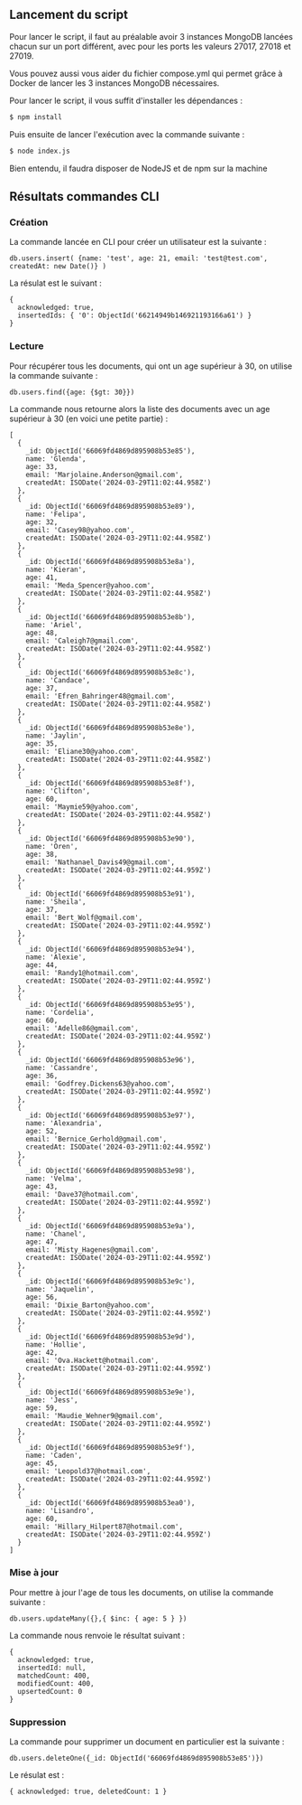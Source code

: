 ## Lancement du script

Pour lancer le script, il faut au préalable avoir 3 instances MongoDB lancées chacun sur un port différent, avec pour les ports les valeurs 27017, 27018 et 27019.

Vous pouvez aussi vous aider du fichier compose.yml qui permet grâce à Docker de lancer les 3 instances MongoDB nécessaires.

Pour lancer le script, il vous suffit d'installer les dépendances :

```bash
$ npm install
```

Puis ensuite de lancer l'exécution avec la commande suivante :

```bash
$ node index.js
```

Bien entendu, il faudra disposer de NodeJS et de npm sur la machine


## Résultats commandes CLI

### Création

La commande lancée en CLI pour créer un utilisateur est la suivante :

```
db.users.insert( {name: 'test', age: 21, email: 'test@test.com', createdAt: new Date()} ) 
```

La résulat est le suivant :
```
{
  acknowledged: true,
  insertedIds: { '0': ObjectId('66214949b146921193166a61') }
}
```

### Lecture

Pour récupérer tous les documents, qui ont un age supérieur à 30, on utilise la commande suivante :

```
db.users.find({age: {$gt: 30}})
```

La commande nous retourne alors la liste des documents avec un age supérieur à 30 (en voici une petite partie) :
```
[
  {
    _id: ObjectId('66069fd4869d895908b53e85'),
    name: 'Glenda',
    age: 33,
    email: 'Marjolaine.Anderson@gmail.com',
    createdAt: ISODate('2024-03-29T11:02:44.958Z')
  },
  {
    _id: ObjectId('66069fd4869d895908b53e89'),
    name: 'Felipa',
    age: 32,
    email: 'Casey98@yahoo.com',
    createdAt: ISODate('2024-03-29T11:02:44.958Z')
  },
  {
    _id: ObjectId('66069fd4869d895908b53e8a'),
    name: 'Kieran',
    age: 41,
    email: 'Meda_Spencer@yahoo.com',
    createdAt: ISODate('2024-03-29T11:02:44.958Z')
  },
  {
    _id: ObjectId('66069fd4869d895908b53e8b'),
    name: 'Ariel',
    age: 48,
    email: 'Caleigh7@gmail.com',
    createdAt: ISODate('2024-03-29T11:02:44.958Z')
  },
  {
    _id: ObjectId('66069fd4869d895908b53e8c'),
    name: 'Candace',
    age: 37,
    email: 'Efren_Bahringer48@gmail.com',
    createdAt: ISODate('2024-03-29T11:02:44.958Z')
  },
  {
    _id: ObjectId('66069fd4869d895908b53e8e'),
    name: 'Jaylin',
    age: 35,
    email: 'Eliane30@yahoo.com',
    createdAt: ISODate('2024-03-29T11:02:44.958Z')
  },
  {
    _id: ObjectId('66069fd4869d895908b53e8f'),
    name: 'Clifton',
    age: 60,
    email: 'Maymie59@yahoo.com',
    createdAt: ISODate('2024-03-29T11:02:44.958Z')
  },
  {
    _id: ObjectId('66069fd4869d895908b53e90'),
    name: 'Oren',
    age: 38,
    email: 'Nathanael_Davis49@gmail.com',
    createdAt: ISODate('2024-03-29T11:02:44.959Z')
  },
  {
    _id: ObjectId('66069fd4869d895908b53e91'),
    name: 'Sheila',
    age: 37,
    email: 'Bert_Wolf@gmail.com',
    createdAt: ISODate('2024-03-29T11:02:44.959Z')
  },
  {
    _id: ObjectId('66069fd4869d895908b53e94'),
    name: 'Alexie',
    age: 44,
    email: 'Randy1@hotmail.com',
    createdAt: ISODate('2024-03-29T11:02:44.959Z')
  },
  {
    _id: ObjectId('66069fd4869d895908b53e95'),
    name: 'Cordelia',
    age: 60,
    email: 'Adelle86@gmail.com',
    createdAt: ISODate('2024-03-29T11:02:44.959Z')
  },
  {
    _id: ObjectId('66069fd4869d895908b53e96'),
    name: 'Cassandre',
    age: 36,
    email: 'Godfrey.Dickens63@yahoo.com',
    createdAt: ISODate('2024-03-29T11:02:44.959Z')
  },
  {
    _id: ObjectId('66069fd4869d895908b53e97'),
    name: 'Alexandria',
    age: 52,
    email: 'Bernice_Gerhold@gmail.com',
    createdAt: ISODate('2024-03-29T11:02:44.959Z')
  },
  {
    _id: ObjectId('66069fd4869d895908b53e98'),
    name: 'Velma',
    age: 43,
    email: 'Dave37@hotmail.com',
    createdAt: ISODate('2024-03-29T11:02:44.959Z')
  },
  {
    _id: ObjectId('66069fd4869d895908b53e9a'),
    name: 'Chanel',
    age: 47,
    email: 'Misty_Hagenes@gmail.com',
    createdAt: ISODate('2024-03-29T11:02:44.959Z')
  },
  {
    _id: ObjectId('66069fd4869d895908b53e9c'),
    name: 'Jaquelin',
    age: 56,
    email: 'Dixie_Barton@yahoo.com',
    createdAt: ISODate('2024-03-29T11:02:44.959Z')
  },
  {
    _id: ObjectId('66069fd4869d895908b53e9d'),
    name: 'Hollie',
    age: 42,
    email: 'Ova.Hackett@hotmail.com',
    createdAt: ISODate('2024-03-29T11:02:44.959Z')
  },
  {
    _id: ObjectId('66069fd4869d895908b53e9e'),
    name: 'Jess',
    age: 59,
    email: 'Maudie_Wehner9@gmail.com',
    createdAt: ISODate('2024-03-29T11:02:44.959Z')
  },
  {
    _id: ObjectId('66069fd4869d895908b53e9f'),
    name: 'Caden',
    age: 45,
    email: 'Leopold37@hotmail.com',
    createdAt: ISODate('2024-03-29T11:02:44.959Z')
  },
  {
    _id: ObjectId('66069fd4869d895908b53ea0'),
    name: 'Lisandro',
    age: 60,
    email: 'Hillary_Hilpert87@hotmail.com',
    createdAt: ISODate('2024-03-29T11:02:44.959Z')
  }
]
```

### Mise à jour

Pour mettre à jour l'age de tous les documents, on utilise la commande suivante :

```
db.users.updateMany({},{ $inc: { age: 5 } })
```

La commande nous renvoie le résultat suivant :
```
{
  acknowledged: true,
  insertedId: null,
  matchedCount: 400,
  modifiedCount: 400,
  upsertedCount: 0
}
```

### Suppression

La commande pour supprimer un document en particulier est la suivante :
```
db.users.deleteOne({_id: ObjectId('66069fd4869d895908b53e85')})
```

Le résulat est :
```
{ acknowledged: true, deletedCount: 1 }
```